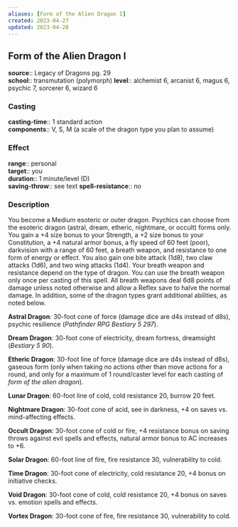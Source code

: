 ```yaml
---
aliases: [Form of the Alien Dragon I]
created: 2023-04-27
updated: 2023-04-28
---
```


## Form of the Alien Dragon I

**source**:: Legacy of Dragons pg. 29  
**school**:: transmutation (polymorph)
**level**:: alchemist 6, arcanist 6, magus 6, psychic 7, sorcerer 6, wizard 6

### Casting

**casting-time**:: 1 standard action  
**components**:: V, S, M (a scale of the dragon type you plan to assume)

### Effect

**range**:: personal  
**target**:: you  
**duration**:: 1 minute/level (D)  
**saving-throw**:: see text
**spell-resistance**:: no

### Description

You become a Medium esoteric or outer dragon. Psychics can choose from the esoteric dragon (astral, dream, etheric, nightmare, or occult) forms only. You gain a +4 size bonus to your Strength, a +2 size bonus to your Constitution, a +4 natural armor bonus, a fly speed of 60 feet (poor), darkvision with a range of 60 feet, a breath weapon, and resistance to one form of energy or effect. You also gain one bite attack (1d8), two claw attacks (1d6), and two wing attacks (1d4). Your breath weapon and resistance depend on the type of dragon. You can use the breath weapon only once per casting of this spell. All breath weapons deal 6d8 points of damage unless noted otherwise and allow a Reflex save to halve the normal damage. In addition, some of the dragon types grant additional abilities, as noted below.  
  
**Astral Dragon**: 30-foot cone of force (damage dice are d4s instead of d8s), psychic resilience (*Pathfinder RPG Bestiary 5 297*).  
  
**Dream Dragon**: 30-foot cone of electricity, dream fortress, dreamsight (*Bestiary 5 90*).  
  
**Etheric Dragon**: 30-foot line of force (damage dice are d4s instead of d8s), gaseous form (only when taking no actions other than move actions for a round, and only for a maximum of 1 round/caster level for each casting of *form of the alien dragon*).  
  
**Lunar Dragon**: 60-foot line of cold, cold resistance 20, burrow 20 feet.  
  
**Nightmare Dragon**: 30-foot cone of acid, see in darkness, +4 on saves vs. mind-affecting effects.  
  
**Occult Dragon**: 30-foot cone of cold or fire, +4 resistance bonus on saving throws against evil spells and effects, natural armor bonus to AC increases to +6.  
  
**Solar Dragon**: 60-foot line of fire, fire resistance 30, vulnerability to cold.  
  
**Time Dragon**: 30-foot cone of electricity, cold resistance 20, +4 bonus on initiative checks.  
  
**Void Dragon**: 30-foot cone of cold, cold resistance 20, +4 bonus on saves vs. emotion spells and effects.  
  
**Vortex Dragon**: 30-foot cone of fire, fire resistance 30, vulnerability to cold.
